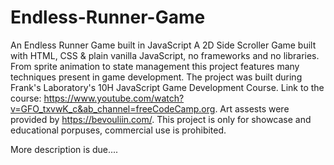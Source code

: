# Endless-Runner-Game
An Endless Runner Game built in JavaScript
A 2D Side Scroller Game built with HTML, CSS & plain vanilla JavaScript, no frameworks and no libraries. From sprite animation to state management this project features many techniques present in game development. 
The project was built during Frank's Laboratory's 10H JavaScript Game Development Course. Link to the course: https://www.youtube.com/watch?v=GFO_txvwK_c&ab_channel=freeCodeCamp.org.
Art assests were provided by https://bevouliin.com/. 
This project is only for showcase and educational porpuses, commercial use is prohibited. 

More description is due....
